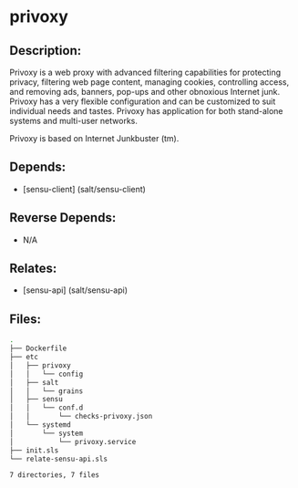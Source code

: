 # privoxy

## Description:

Privoxy is a web proxy with advanced filtering capabilities for protecting privacy, filtering web page content, managing cookies, controlling access, and removing ads, banners, pop-ups and other obnoxious Internet junk. Privoxy has a very flexible configuration and can be customized to suit individual needs and tastes. Privoxy has application for both stand-alone systems and multi-user networks.

Privoxy is based on Internet Junkbuster (tm).

## Depends:

  -  [sensu-client] (salt/sensu-client)

## Reverse Depends:

  -  N/A

## Relates:

  -  [sensu-api] (salt/sensu-api)

## Files:

```bash
.
├── Dockerfile
├── etc
│   ├── privoxy
│   │   └── config
│   ├── salt
│   │   └── grains
│   ├── sensu
│   │   └── conf.d
│   │       └── checks-privoxy.json
│   └── systemd
│       └── system
│           └── privoxy.service
├── init.sls
└── relate-sensu-api.sls

7 directories, 7 files
```
